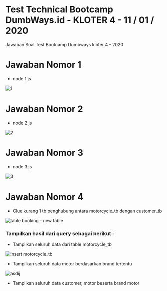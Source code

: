 # Test Technical Bootcamp DumbWays.id - KLOTER 4 - 11 / 01 / 2020
Jawaban Soal Test Bootcamp Dumbways kloter 4 - 2020

# Jawaban Nomor 1
* node 1.js

![1](https://user-images.githubusercontent.com/55979870/72204534-bc371580-34ab-11ea-8fbd-455d858788f1.png)


# Jawaban Nomor 2 
* node 2.js

![2](https://user-images.githubusercontent.com/55979870/72204515-8b56e080-34ab-11ea-8271-9930c9072249.png)


# Jawaban Nomor 3 
* node 3.js

![3](https://user-images.githubusercontent.com/55979870/72204797-6ca61900-34ae-11ea-8e6f-604218c57bc2.png)


# Jawaban Nomor 4

* Clue kurang 1 tb penghubung antara motorcycle_tb dengan customer_tb

![table booking - new table](https://user-images.githubusercontent.com/55979870/72206232-d548c200-34bd-11ea-9a63-3ece40904f92.png)

### Tampilkan hasil dari query sebagai berikut :

* Tampilkan seluruh data dari table motorcycle_tb

![insert motorcycle_tb](https://user-images.githubusercontent.com/55979870/72206213-ad595e80-34bd-11ea-92c9-f5ce944cd0bd.png)

* Tampilkan seluruh data motor berdasarkan brand tertentu

![asdij](https://user-images.githubusercontent.com/55979870/72206475-e941f300-34c0-11ea-8940-cc40bb0421c3.png)


* Tampilkan seluruh data customer, motor beserta brand motor 


